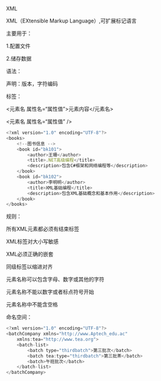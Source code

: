 XML

XML（EXtensible Markup Language）,可扩展标记语言



主要用于：

1.配置文件

2.储存数据



语法：

声明：版本，字符编码

<?xml version="1.0" encoding="UTF-8"?>

标签：

<元素名 属性名=“属性值”>元素内容</元素名>

<元素名 属性名=“属性值” />

```javascript
<?xml version="1.0" encoding="UTF-8"?>
<books>
    <!--图书信息 -->
    <book id="bk101">
        <author>王珊</author>
        <title>.NET高级编程</title>
        <description>包含C#框架和网络编程等</description>
    </book>
    <book id="bk102">
        <author>李明明</author>
        <title>XML基础编程</title>
        <description>包含XML基础概念和基本作用</description>
    </book>
</books>
```



规则：

所有XML元素都必须有结束标签

XML标签对大小写敏感

XML必须正确的嵌套

同级标签以缩进对齐

元素名称可以包含字母、数字或其他的字符

元素名称不能以数字或者标点符号开始

元素名称中不能含空格



命名空间：

```javascript
<?xml version="1.0" encoding="UTF-8"?>
<batchCompany xmlns="http://www.Aptech_edu.ac"
    xmlns:tea="http://www.tea.org">
    <batch-list>
        <batch type="thirdbatch">第三批次</batch>
        <batch tea:type="thirdbatch">第三批茶</batch>
        <batch>午班批次</batch>
    </batch-list>
</batchCompany>
```



